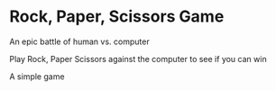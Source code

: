 # Rock, Paper, Scissors Game

An epic battle of human vs. computer

Play Rock, Paper Scissors against the computer to see if you can win

A simple game
